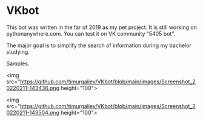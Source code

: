 # VKbot

This bot was written in the far of 2019 as my pet project. It is still working on pythonanywhere.com. You can test it on VK community “5405 bot”. 

The major goal is to simplify the search of information during my bachelor studying. 

Samples.

<img src="https://github.com/timurgaliev/VKbot/blob/main/images/Screenshot_20220211-143436.png  height="100">

<img src="https://github.com/timurgaliev/VKbot/blob/main/images/Screenshot_20220211-143504.png  height="100">

